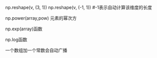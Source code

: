 np.reshape(v, (3, 1))
np.reshape(v, (-1, 1)) #-1表示自动计算该维度的长度

np.power(array,pow) 元素的幂次方

np.exp(array)函数

np.log函数

一个数组加一个常数会自动广播
